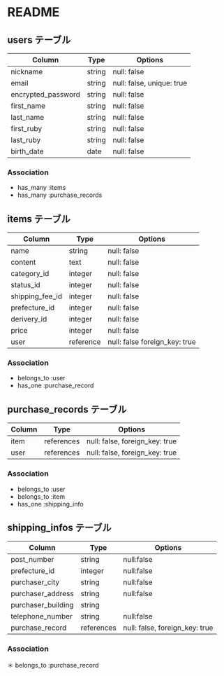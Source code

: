 # README

## users テーブル

| Column             | Type   | Options                   |
| ------------------ | ------ | ------------------------- |
| nickname           | string | null: false               |
| email              | string | null: false, unique: true |
| encrypted_password | string | null: false               |
| first_name         | string | null: false               |
| last_name          | string | null: false               |
| first_ruby         | string | null: false               |
| last_ruby          | string | null: false               |
| birth_date         | date   | null: false               |

### Association

* has_many :items
* has_many :purchase_records

## items テーブル
| Column          | Type       | Options                        |
| --------------- | ---------- | ------------------------------ |
| name            | string     | null: false                    |
| content         | text       | null: false                    |
| category_id     | integer    | null: false                    |
| status_id       | integer    | null: false                    |
| shipping_fee_id | integer    | null: false                    |
| prefecture_id   | integer    | null: false                    |
| derivery_id     | integer    | null: false                    |
| price           | integer    | null: false                    |
| user            | reference  | null: false foreign_key: true  |

### Association

* belongs_to :user
* has_one :purchase_record


## purchase_records テーブル
| Column     | Type       | Options                        |
| ---------- | ---------- | ------------------------------ |
| item       | references | null: false, foreign_key: true |
| user       | references | null: false, foreign_key: true |

### Association

* belongs_to :user
* belongs_to :item
* has_one :shipping_info


## shipping_infos テーブル

| Column              | Type       | Options                        |
| ------------------- | ---------- | ------------------------------ |
| post_number         | string     | null:false                     |
| prefecture_id       | integer    | null:false                     |
| purchaser_city      | string     | null:false                     |
| purchaser_address   | string     | null:false                     |
| purchaser_building  | string     |                                |
| telephone_number    | string     | null:false                     |
| purchase_record     | references | null: false, foreign_key: true |

### Association

＊ belongs_to :purchase_record